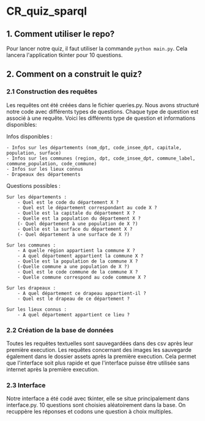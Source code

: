 # CR_quiz_sparql

## 1. Comment utiliser le repo?

Pour lancer notre quiz, il faut utiliser la commande ```python main.py```. Cela lancera l'application tkinter pour 10 questions.

## 2. Comment on a construit le quiz?

### 2.1 Construction des requêtes
Les requêtes ont été créées dans le fichier queries.py. Nous avons structuré notre code avec différents types de questions. Chaque type de question est associé à une requête. Voici les différents type de question et informations disponibles: 

Infos disponibles : 

    - Infos sur les départements (nom_dpt, code_insee_dpt, capitale, population, surface)
    - Infos sur les communes (region, dpt, code_insee_dpt, commune_label, commune_population, code_commune)
    - Infos sur les lieux connus
    - Drapeaux des départements

Questions possibles : 
    
    Sur les départements : 
        - Quel est le code du département X ? 
        - Quel est le département correspondant au code X ? 
        - Quelle est la capitale du département X ?
        - Quelle est la population du département X ?
        (- Quel département à une population de X ?)
        - Quelle est la surface du département X ?
        (- Quel département à une surface de X ?)
            
    Sur les communes : 
        - A quelle région appartient la commune X ?
        - A quel département appartient la commune X ?
        - Quelle est la population de la commune X ?
        (-Quelle commune a une population de X ?)
        - Quel est le code commune de la commune X ?
        - Quelle commune correspond au code commune X ?
    
    Sur les drapeaux : 
        - A quel département ce drapeau appartient-il ?
        - Quel est le drapeau de ce département ?
        
    Sur les lieux connus : 
        - A quel département appartient ce lieu ?

### 2.2 Création de la base de données
Toutes les requêtes textuelles sont sauvegardées dans des csv après leur première execution. Les requêtes concernant des images les sauvegarde également dans le dossier assets après la première execution. Cela permet que l'interface soit plus rapide et que l'interface puisse être utilisée sans internet après la première execution.

### 2.3 Interface
Notre interface a été codé avec tkinter, elle se situe principalement dans interface.py. 10 questions sont choisies aléatoirement dans la base. On recuppère les réponses et codons une question à choix multiples. 

